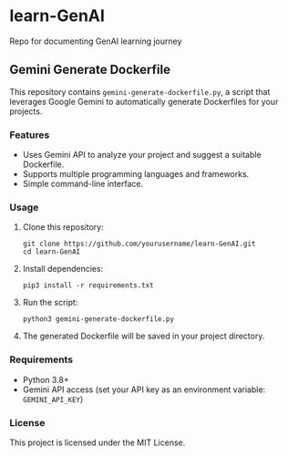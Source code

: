 # learn-GenAI
Repo for documenting GenAI learning journey


## Gemini Generate Dockerfile

This repository contains `gemini-generate-dockerfile.py`, a script that leverages Google Gemini to automatically generate Dockerfiles for your projects.

### Features

- Uses Gemini API to analyze your project and suggest a suitable Dockerfile.
- Supports multiple programming languages and frameworks.
- Simple command-line interface.

### Usage

1. Clone this repository:
    ```
    git clone https://github.com/yourusername/learn-GenAI.git
    cd learn-GenAI
    ```

2. Install dependencies:
    ```
    pip3 install -r requirements.txt
    ```

3. Run the script:
    ```
    python3 gemini-generate-dockerfile.py
    ```

4. The generated Dockerfile will be saved in your project directory.

### Requirements

- Python 3.8+
- Gemini API access (set your API key as an environment variable: `GEMINI_API_KEY`)

### License

This project is licensed under the MIT License.
